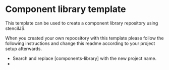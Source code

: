 # Component library template
This template can be used to create a component library repository using stencilJS.

When you created your own repoository with this template please follow the following instructions and change this readme according to your project setup afterwards.

- Search and replace [components-library] with the new project name.
- 
